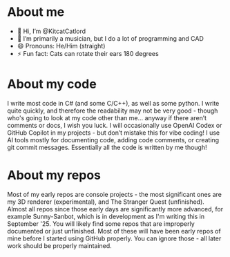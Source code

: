 # About me

- 👋 Hi, I’m @KitcatCatlord
- 👀 I’m primarily a musician, but I do a lot of programming and CAD
- 😄 Pronouns: He/Him (straight)
- ⚡ Fun fact: Cats can rotate their ears 180 degrees


# About my code
I write most code in C# (and some C/C++), as well as some python. I write quite quickly, and therefore the readability may not be very good - though who's going to look at my code other than me... anyway if there aren’t comments or docs, I wish you luck.
I will occasionally use OpenAI Codex or GitHub Copilot in my projects - but don’t mistake this for vibe coding! I use AI tools mostly for documenting code, adding code comments, or creating git commit messages. Essentially all the code is written by me though!

# About my repos
Most of my early repos are console projects - the most significant ones are my 3D renderer (experimental), and The Stranger Quest (unfinished). Almost all repos since those early days are significantly more advanced, for example Sunny-Sanbot, which is in development as I'm writing this in September '25.
You will likely find some repos that are improperly documented or just unfinished. Most of these will have been early repos of mine before I started using GitHub properly. You can ignore those - all later work should be properly maintained.
<!---
KitcatCatlord/KitcatCatlord is a ✨ special ✨ repository because its `README.md` (this file) appears on your GitHub profile.
You can click the Preview link to take a look at your changes.
--->
